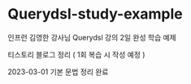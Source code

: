# Querydsl-study-example
인프런 김영한 강사님 Querydsl 강의 2일 완성 학습 예제

티스토리 블로그 정리 
( 1회 복습 시 작성 예정 )

2023-03-01 기본 문법 정리 완료
